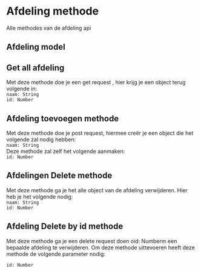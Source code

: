 # Afdeling methode

Alle methodes van de afdeling api
## Afdeling model

## Get all afdeling
Met deze methode doe je een get request , hier krijg je een object terug volgende in:    
`naam: String`  
`id: Number`


## Afdeling toevoegen methode
Met deze methode doe je post request, hiermee creër je een object die het volgende zal nodig hebben:  
  `naam: String`    
Deze methode zal zelf het volgende aanmaken:  
`id: Number`


## Afdelingen Delete methode
Met deze methode ga je het alle object van de afdeling verwijderen. Hier heb je het volgende nodig:  
`naam: String`  
`id: Number`


## Afdeling Delete by id methode
Met deze methode ga je een delete request doen oid: Numberm een bepaalde afdeling te verwijderen. Om deze methode uittevoeren heeft deze methode de volgende parameter nodig:

`id: Number`  
